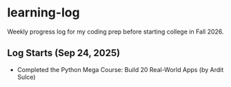 # learning-log
Weekly progress log for my coding prep before starting college in Fall 2026.

## Log Starts (Sep 24, 2025)
- Completed the Python Mega Course: Build 20 Real-World Apps (by Ardit Sulce) 